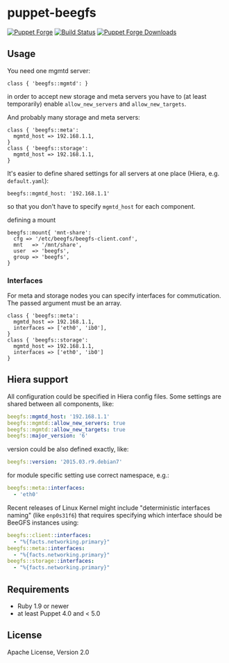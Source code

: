 # puppet-beegfs



[![Puppet
Forge](http://img.shields.io/puppetforge/v/deric/beegfs.svg)](https://forge.puppetlabs.com/deric/beegfs) [![Build Status](https://travis-ci.org/deric/puppet-beegfs.svg?branch=master)](https://travis-ci.org/deric/puppet-beegfs) [![Puppet Forge
Downloads](http://img.shields.io/puppetforge/dt/deric/beegfs.svg)](https://forge.puppetlabs.com/deric/beegfs/scores)

## Usage

You need one mgmtd server:

```puppet
class { 'beegfs::mgmtd': }
```
in order to accept new storage and meta servers you have to (at least temporarily) enable `allow_new_servers` and `allow_new_targets`.

And probably many storage and meta servers:
```puppet
class { 'beegfs::meta':
  mgmtd_host => 192.168.1.1,
}
class { 'beegfs::storage':
  mgmtd_host => 192.168.1.1,
}
```
It's easier to define shared settings for all servers at one place (Hiera, e.g. `default.yaml`):

```
beegfs::mgmtd_host: '192.168.1.1'
```
so that you don't have to specify `mgmtd_host` for each component.

defining a mount
```puppet
beegfs::mount{ 'mnt-share':
  cfg => '/etc/beegfs/beegfs-client.conf',
  mnt   => '/mnt/share',
  user  => 'beegfs',
  group => 'beegfs',
}
```

### Interfaces

For meta and storage nodes you can specify interfaces for commutication. The passed argument must be an array.

```puppet
class { 'beegfs::meta':
  mgmtd_host => 192.168.1.1,
  interfaces => ['eth0', 'ib0'],
}
class { 'beegfs::storage':
  mgmtd_host => 192.168.1.1,
  interfaces => ['eth0', 'ib0']
}
```

## Hiera support

All configuration could be specified in Hiera config files. Some settings
are shared between all components, like:

```yaml
beegfs::mgmtd_host: '192.168.1.1'
beegfs::mgmtd::allow_new_servers: true
beegfs::mgmtd::allow_new_targets: true
beegfs::major_version: '6'
```

version could be also defined exactly, like:
```yaml
beegfs::version: '2015.03.r9.debian7'
```

for module specific setting use correct namespace, e.g.:
```yaml
beegfs::meta::interfaces:
  - 'eth0'
```

Recent releases of Linux Kernel might include "deterministic interfaces naming" (like `enp0s31f6`) that requires specifying which interface should be BeeGFS instances using:

```yaml
beegfs::client::interfaces:
  - "%{facts.networking.primary}"
beegfs::meta::interfaces:
  - "%{facts.networking.primary}"
beegfs::storage::interfaces:
  - "%{facts.networking.primary}"
```

## Requirements

 * Ruby 1.9 or newer
 * at least Puppet 4.0 and < 5.0

## License

Apache License, Version 2.0
